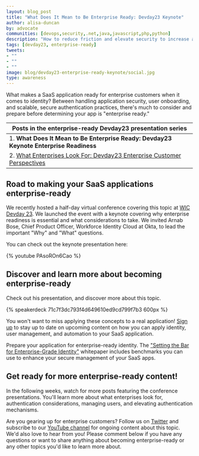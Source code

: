 ```yaml
---
layout: blog_post
title: "What Does It Mean to Be Enterprise Ready: Devday23 Keynote"
author: alisa-duncan
by: advocate
communities: [devops,security,.net,java,javascript,php,python]
description: "How to reduce friction and elevate security to increase adoption of your SaaS app in enterprises: perspectives from Arnab Bose, Chief Product Officer, Workforce Identity Cloud at Okta."
tags: [devday23, enterprise-ready]
tweets:
- ""
- ""
- ""
image: blog/devday23-enterprise-ready-keynote/social.jpg
type: awareness
---
```


What makes a SaaS application ready for enterprise customers when it comes to identity? Between handling application security, user onboarding, and scalable, secure authentication practices, there's much to consider and prepare before determining your app is "enterprise ready."

|Posts in the enterprise-ready Devday23 presentation series|
| --- |
| 1. **What Does It Mean to Be Enterprise Ready: Devday23 Keynote Enterprise Readiness** |
| 2. [What Enterprises Look For: Devday23 Enterprise Customer Perspectives](/blog/2023/06/15/devday23-enterprise-customer) |

## Road to making your SaaS applications enterprise-ready

We recently hosted a half-day virtual conference covering this topic at [WIC Devday 23](https://developerday.com/events/devday23-wic). We launched the event with a keynote covering why enterprise readiness is essential and what considerations to take. We invited Arnab Bose, Chief Product Officer, Workforce Identity Cloud at Okta, to lead the important "Why" and "What" questions.

You can check out the keynote presentation here:

{% youtube PAsoROn6Cao %}

## Discover and learn more about becoming enterprise-ready

Check out his presentation, and discover more about this topic. 

{% speakerdeck 71c7f3dc793f4d649610ed9cd799f7b3 600px %}

You won't want to miss applying these concepts to a real application! [Sign up](https://regionalevents.okta.com/devday23workshopsignup) to stay up to date on upcoming content on how you can apply identity, user management, and automation to your SaaS application.

Prepare your application for enterprise-ready identity. The ["Setting the Bar for Enterprise-Grade Identity"](https://www.okta.com/sites/default/files/2022-11/Okta_WP_Enterprise_Ready_R2.pdf) whitepaper includes benchmarks you can use to enhance your secure management of your SaaS apps.

## Get ready for more enterprise-ready content!

In the following weeks, watch for more posts featuring the conference presentations. You'll learn more about what enterprises look for, authentication considerations, managing users, and elevating authentication mechanisms.

Are you gearing up for enterprise customers? Follow us on [Twitter](https://twitter.com/oktadev) and subscribe to our [YouTube channel](https://www.youtube.com/c/OktaDev/) for ongoing content about this topic. We'd also love to hear from you! Please comment below if you have any questions or want to share anything about becoming enterprise-ready or any other topics you'd like to learn more about.
